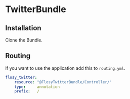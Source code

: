 TwitterBundle
=============

## Installation

Clone the Bundle.


## Routing

If you want to use the application add this to `routing.yml`.

``` yml
flosy_twitter:
    resource: "@FlosyTwitterBundle/Controller/"
    type:     annotation
    prefix:   /
```
